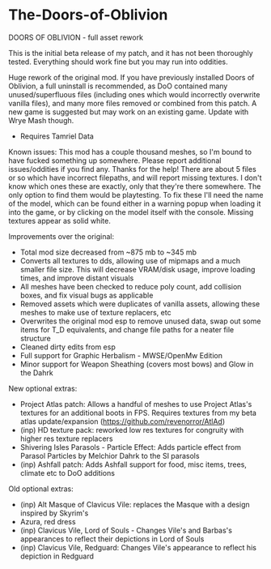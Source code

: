 # The-Doors-of-Oblivion

DOORS OF OBLIVION - full asset rework

This is the initial beta release of my patch, and it has not been thoroughly tested. Everything should work fine but you may run into oddities.

Huge rework of the original mod. If you have previously installed Doors of Oblivion, a full uninstall is recommended, as DoO contained many unused/superfluous files (including ones which would incorrectly overwrite vanilla files), and many more files removed or combined from this patch. A new game is suggested but may work on an existing game. Update with Wrye Mash though.
- Requires Tamriel Data

Known issues:
This mod has a couple thousand meshes, so I'm bound to have fucked something up somewhere. Please report additional issues/oddities if you find any. Thanks for the help!
There are about 5 files or so which have incorrect filepaths, and will report missing textures. I don't know which ones these are exactly, only that they're there somewhere. The only option to find them would be playtesting. To fix these I'll need the name of the model, which can be found either in a warning popup when loading it into the game, or by clicking on the model itself with the console. Missing textures appear as solid white.

Improvements over the original:
- Total mod size decreased from ~875 mb to ~345 mb
- Converts all textures to dds, allowing use of mipmaps and a much smaller file size. This will decrease VRAM/disk usage, improve loading times, and improve distant visuals
- All meshes have been checked to reduce poly count, add collision boxes, and fix visual bugs as applicable 
- Removed assets which were duplicates of vanilla assets, allowing these meshes to make use of texture replacers, etc
- Overwrites the original mod esp to remove unused data, swap out some items for T_D equivalents, and change file paths for a neater file structure
- Cleaned dirty edits from esp
- Full support for Graphic Herbalism - MWSE/OpenMw Edition
- Minor support for Weapon Sheathing (covers most bows) and Glow in the Dahrk

New optional extras:
- Project Atlas patch: Allows a handful of meshes to use Project Atlas's textures for an additional boots in FPS. Requires textures from my beta atlas update/expansion (https://github.com/revenorror/AtlAd)
- (inp) HD texture pack: reworked low res textures for congruity with higher res texture replacers
- Shivering Isles Parasols - Particle Effect: Adds particle effect from Parasol Particles by Melchior Dahrk to the SI parasols
- (inp) Ashfall patch: Adds Ashfall support for food, misc items, trees, climate etc to DoO additions

Old optional extras:
- (inp) Alt Masque of Clavicus Vile: replaces the Masque with a design inspired by Skyrim's
- Azura, red dress
- (inp) Clavicus Vile, Lord of Souls - Changes Vile's and Barbas's appearances to reflect their depictions in Lord of Souls
- (inp) Clavicus Vile, Redguard: Changes Vile's appearance to reflect his depiction in Redguard
